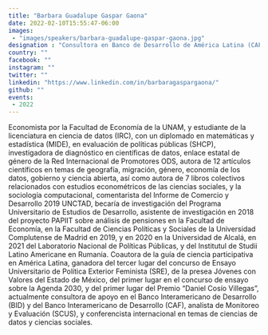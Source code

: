 ```yaml
---
title: "Barbara Guadalupe Gaspar Gaona"
date: 2022-02-10T15:55:47-06:00
images:
 - "images/speakers/barbara-guadalupe-gaspar-gaona.jpg"
designation : "Consultora en Banco de Desarrollo de América Latina (CAF)"
country: ""
facebook: ""
instagram: ""
twitter: ""
linkedin: "https://www.linkedin.com/in/barbaragaspargaona/"
github: ""
events:
 - 2022
---
```


Economista por la  Facultad de Economía de la UNAM, y estudiante de la licenciatura en ciencia de datos (IRC), con un diplomado en matemáticas y estadística (MIDE), en evaluación de políticas públicas (SHCP), investigadora de diagnóstico en científicas de datos, enlace estatal de género de la Red Internacional de Promotores ODS, autora de 12 artículos científicos en temas de geografía, migración, género, economía de los datos, gobierno y ciencia abierta, así como autora de 7 libros colectivos relacionados con estudios econométricos de las ciencias sociales, y la sociología computacional, comentarista del Informe de Comercio y Desarrollo 2019 UNCTAD, becaría de investigación del Programa Universitario de Estudios de Desarrollo, asistente de investigación en 2018 del proyecto PAPIIT sobre análisis de pensiones en la Facultad de Economía, en la Facultad de Ciencias Políticas y Sociales de la Universidad Complutense de Madrid en 2019, y en 2020 en la Universidad de Alcalá, en 2021 del Laboratorio Nacional de Políticas Públicas, y del Institutul de Studii Latino Americane en Rumania.
Coautora de la guía de ciencia participativa en América Latina, ganadora del tercer lugar del concurso de Ensayo Universitario de Política Exterior Feminista (SRE), de la presea Jóvenes con Valores del Estado de México, del primer lugar en el concurso de ensayo sobre la Agenda 2030, y del primer lugar del Premio “Daniel Cosío Villegas”, actualmente consultora de apoyo en el Banco Interamericano de Desarrollo (BID) y del Banco Interamericano de Desarrollo (CAF), analista de Monitoreo y Evaluación (SCUS), y conferencista internacional en temas de ciencias de datos y ciencias sociales.